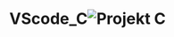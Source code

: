 # VScode_C![Projekt C](https://user-images.githubusercontent.com/103695808/217107588-6302d7a1-9055-46b6-b773-a5e814fece73.png)
